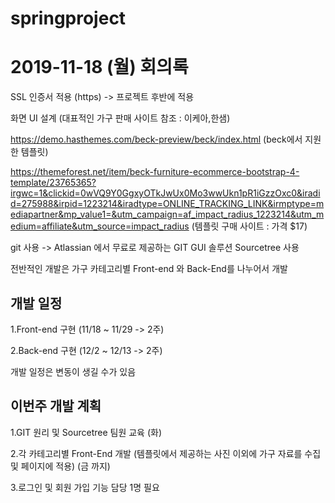 # springproject

2019-11-18 (월) 회의록
=======================
SSL 인증서 적용 (https) -> 프로젝트 후반에 적용 ​

화면 UI 설계 (대표적인 가구 판매 사이트 참조 : 이케아,한샘)​

https://demo.hasthemes.com/beck-preview/beck/index.html (beck에서 지원한 템플릿)​

https://themeforest.net/item/beck-furniture-ecommerce-bootstrap-4-template/23765365?irgwc=1&clickid=0wVQ9Y0GgxyOTkJwUx0Mo3wwUkn1pR1iGzzOxc0&iradid=275988&irpid=1223214&iradtype=ONLINE_TRACKING_LINK&irmptype=mediapartner&mp_value1=&utm_campaign=af_impact_radius_1223214&utm_medium=affiliate&utm_source=impact_radius (템플릿 구매 사이트 : 가격 $17)​

git 사용 -> Atlassian 에서 무료로 제공하는 GIT GUI 솔루션 Sourcetree 사용 ​

전반적인 개발은 가구 카테고리별 Front-end 와 Back-End를 나누어서 개발 ​

개발 일정 ​
-------------
1.Front-end 구현 (11/18 ~ 11/29 -> 2주)​

2.Back-end 구현 (12/2 ~ 12/13 -> 2주)​

개발 일정은 변동이 생길 수가 있음  ​

이번주 개발 계획 ​
-----------------
1.GIT 원리 및 Sourcetree 팀원 교육 (화)​

2.각 카테고리별 Front-End 개발 (템플릿에서 제공하는 사진 이외에 가구 자료를 수집 및 페이지에 적용) (금 까지)​

3.로그인 및 회원 가입 기능 담당 1명 필요 
